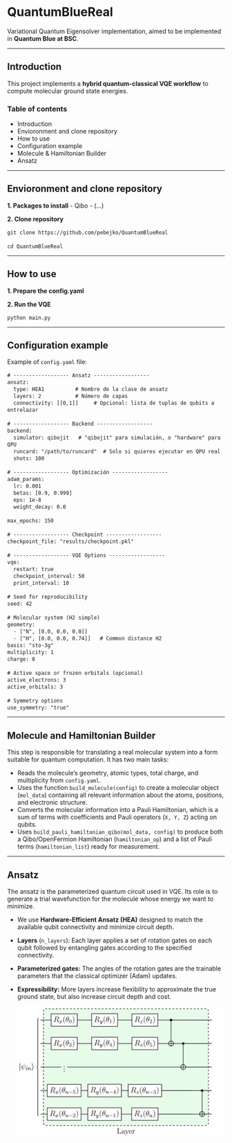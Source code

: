 # QuantumBlueReal
Variational Quantum Eigensolver implementation, aimed to be implemented in **Quantum Blue at BSC**.


---

## Introduction

This project implements a **hybrid quantum-classical VQE workflow** to compute molecular ground state energies. 

### Table of contents
  - Introduction
  - Envioronment and clone repository
  - How to use
  - Configuration example
  - Molecule & Hamiltonian Builder
  - Ansatz

---
## Envioronment and clone repository
  **1. Packages to install**
    - Qibo
    - (...)
    
  **2. Clone repository**

    git clone https://github.com/pebejko/QuantumBlueReal
    
    cd QuantumBlueReal

---
## How to use
  **1. Prepare the config.yaml**

  **2. Run the VQE**

    python main.py
---
## Configuration example
  Example of `config.yaml` file:

```
# ------------------ Ansatz ------------------
ansatz:
  type: HEA1          # Nombre de la clase de ansatz
  layers: 2           # Número de capas
  connectivity: [[0,1]]     # Opcional: lista de tuplas de qubits a entrelazar

# ------------------ Backend ------------------
backend:
  simulator: qibojit   # "qibojit" para simulación, o "hardware" para QPU
  runcard: "/path/to/runcard"  # Solo si quieres ejecutar en QPU real
  shots: 100

# ------------------ Optimización ------------------
adam_params:
  lr: 0.001
  betas: [0.9, 0.999]
  eps: 1e-8
  weight_decay: 0.0

max_epochs: 150

# ------------------ Checkpoint ------------------
checkpoint_file: "results/checkpoint.pkl"

# ------------------ VQE Options ------------------
vqe:
  restart: true 
  checkpoint_interval: 50
  print_interval: 10

# Seed for reproducibility
seed: 42

# Molecular system (H2 simple)
geometry:
  - ["N", [0.0, 0.0, 0.0]]
  - ["H", [0.0, 0.0, 0.74]]   # Common distance H2
basis: "sto-3g"
multiplicity: 1
charge: 0

# Active space or frozen orbitals (opcional)
active_electrons: 3
active_orbitals: 3

# Symmetry options
use_symmetry: "true"
```

---

## Molecule and Hamiltonian Builder
This step is responsible for translating a real molecular system into a form suitable for quantum computation. It has two main tasks:
- Reads the molecule’s geometry, atomic types, total charge, and multiplicity from `config.yaml`.
- Uses the function `build_molecule(config)` to create a molecular object (`mol_data`) containing all relevant information about the atoms, positions, and electronic structure.
- Converts the molecular information into a Pauli Hamiltonian, which is a sum of terms with coefficients and Pauli operators (`X, Y, Z`) acting on qubits.
- Uses `build_pauli_hamiltonian_qibo(mol_data, config)` to produce both a Qibo/OpenFermion Hamiltonian (`hamiltonian_op`) and a list of Pauli terms (`hamiltonian_list`) ready for measurement.
  
---

## Ansatz 
The ansatz is the parameterized quantum circuit used in VQE. Its role is to generate a trial wavefunction for the molecule whose energy we want to minimize.
- We use **Hardware-Efficient Ansatz (HEA)** designed to match the available qubit connectivity and minimize circuit depth.
- **Layers** (`n_layers`): Each layer applies a set of rotation gates on each qubit followed by entangling gates according to the specified connectivity.
- **Parameterized gates:** The angles of the rotation gates are the trainable parameters that the classical optimizer (Adam) updates.
- **Expressibility:** More layers increase flexibility to approximate the true ground state, but also increase circuit depth and cost.
  
  ![HEA1 Ansatz Circuit](image.png)
